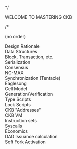 */ 

WELCOME TO MASTERING CKB

/*

(no order)

Design Rationale <br>
Data Structures <br>
 Block, Transaction, etc.<br>
 Serialization<br>
Consensus<br>
 NC-MAX<br>
 Synchronization (Tentacle)<br>
 Eaglesong<br>
Cell Model<br>
 Generation/Verification<br>
 Type Scripts<br>
 Lock Scripts<br>
 CKB "Addresses"<br>
CKB VM<br>
 Instruction sets<br>
 Syscalls<br>
Economics<br>
 DAO Issuance calculation<br>
Soft Fork Activation<br>
